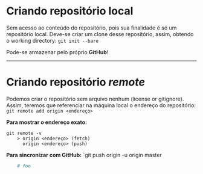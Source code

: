# Criando repositório local
Sem acesso ao conteúdo do repositório, pois sua finalidade é só um repositório local. Deve-se criar um clone desse repositório, assim, obtendo o working directory:
`git init --bare`

Pode-se armazenar pelo próprio **GitHub**!

---

# Criando repositório *remote*
Podemos criar o repositório sem arquivo nenhum (license or gitignore). Assim, teremos que referenciar na máquina local o endereço do repositório:
`git remote add origin <endereço>`

**Para mostrar o endereço exato:**
```git
git remote -v
	> origin <endereço> (fetch)
	  origin <endereço> (push)
```
**Para sincronizar com GitHub:**
`git push origin -u origin master

```markdown
    # foo
```


<!--stackedit_data:
eyJoaXN0b3J5IjpbMTMxMTU3NTE0NiwzNDgzOTA4NDgsMzYzOT
IzODUwLDE4ODM3NDY5MjAsLTQyOTMwNDQ1NiwyMDQwMjk3NjIy
XX0=
-->